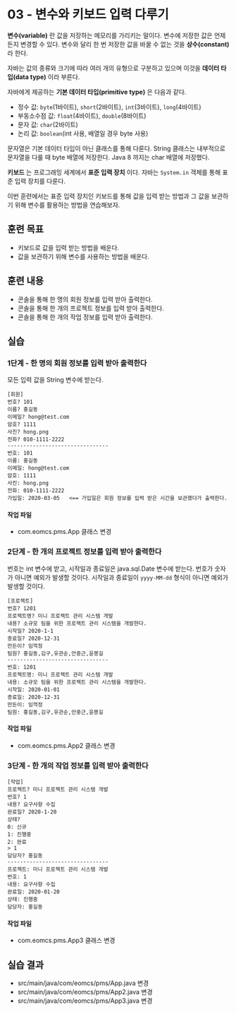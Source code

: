 # 03 - 변수와 키보드 입력 다루기

**변수(variable)** 란 값을 저장하는 메모리를 가리키는 말이다.
변수에 저장한 값은 언제든지 변경할 수 있다.
변수와 달리 한 번 저장한 값을 바꿀 수 없는 것을 **상수(constant)** 라 한다.

자바는 값의 종류와 크기에 따라 여러 개의 유형으로 구분하고 있으며 
이것을 **데이터 타입(data type)** 이라 부른다.

자바에게 제공하는 **기본 데이터 타입(primitive type)** 은 다음과 같다.

- 정수 값: `byte`(1바이트), `short`(2바이트), `int`(3바이트), `long`(4바이트)
- 부동소수점 값: `float`(4바이트), `double`(8바이트)
- 문자 값: `char`(2바이트)
- 논리 값: `boolean`(int 사용, 배열일 경우 byte 사용)

문자열은 기본 데이터 타입이 아닌 클래스를 통해 다룬다.
String 클래스는 내부적으로 문자열을 다룰 때 byte 배열에 저장한다.
Java 8 까지는 char 배열에 저장했다.

**키보드** 는 프로그래밍 세계에서 **표준 입력 장치** 이다.
자바는 `System.in` 객체를 통해 표준 입력 장치를 다룬다.

이번 훈련에서는 표준 입력 장치인 키보드를 통해 값을 입력 받는 방법과 
그 값을 보관하기 위해 변수를 활용하는 방법을 연습해보자.

## 훈련 목표

- 키보드로 값을 입력 받는 방법을 배운다.
- 값을 보관하기 위해 변수를 사용하는 방법을 배운다.

## 훈련 내용

- 콘솔을 통해 한 명의 회원 정보를 입력 받아 출력한다.
- 콘솔을 통해 한 개의 프로젝트 정보를 입력 받아 출력한다.
- 콘솔을 통해 한 개의 작업 정보를 입력 받아 출력한다.

## 실습

### 1단계 - 한 명의 회원 정보를 입력 받아 출력한다

모든 입력 값을 String 변수에 받는다.

```console
[회원]
번호? 101
이름? 홍길동
이메일? hong@test.com
암호? 1111
사진? hong.png
전화? 010-1111-2222
--------------------------------
번호: 101
이름: 홍길동
이메일: hong@test.com
암호: 1111
사진: hong.png
전화: 010-1111-2222
가입일: 2020-03-05   <== 가입일은 회원 정보를 입력 받은 시간을 보관했다가 출력한다.
```

#### 작업 파일

- com.eomcs.pms.App  클래스 변경

### 2단계 - 한 개의 프로젝트 정보를 입력 받아 출력한다

번호는 int 변수에 받고, 시작일과 종료일은 java.sql.Date 변수에 받는다.
번호가 숫자가 아니면 예외가 발생할 것이다.
시작일과 종료일이 `yyyy-MM-dd` 형식이 아니면 예외가 발생할 것이다.

```console
[프로젝트]
번호? 1201
프로젝트명? 미니 프로젝트 관리 시스템 개발
내용? 소규모 팀을 위한 프로젝트 관리 시스템을 개발한다.
시작일? 2020-1-1
종료일? 2020-12-31
만든이? 임꺽정
팀원? 홍길동,김구,유관순,안중근,윤봉길
--------------------------------
번호: 1201
프로젝트명: 미니 프로젝트 관리 시스템 개발
내용: 소규모 팀을 위한 프로젝트 관리 시스템을 개발한다.
시작일: 2020-01-01
종료일: 2020-12-31
만든이: 임꺽정
팀원: 홍길동,김구,유관순,안중근,윤봉길
```

#### 작업 파일

- com.eomcs.pms.App2  클래스 변경

### 3단계 - 한 개의 작업 정보를 입력 받아 출력한다

```console
[작업]
프로젝트? 미니 프로젝트 관리 시스템 개발
번호? 1
내용? 요구사항 수집
완료일? 2020-1-20
상태?
0: 신규
1: 진행중
2: 완료
> 1
담당자? 홍길동
--------------------------------
프로젝트: 미니 프로젝트 관리 시스템 개발
번호: 1
내용: 요구사항 수집
완료일: 2020-01-20
상태: 진행중
담당자: 홍길동
```

#### 작업 파일

- com.eomcs.pms.App3  클래스 변경


## 실습 결과

- src/main/java/com/eomcs/pms/App.java 변경
- src/main/java/com/eomcs/pms/App2.java 변경
- src/main/java/com/eomcs/pms/App3.java 변경
